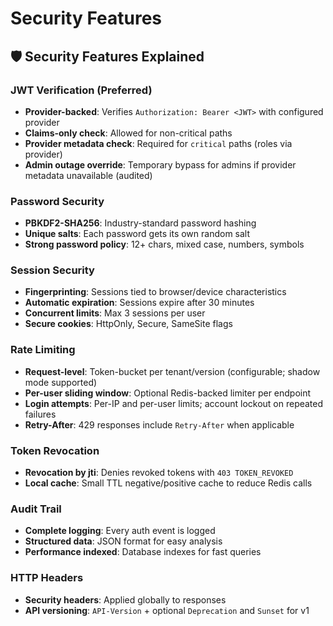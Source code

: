 # Security Features

## 🛡️ Security Features Explained

### JWT Verification (Preferred)
- **Provider-backed**: Verifies `Authorization: Bearer <JWT>` with configured provider
- **Claims-only check**: Allowed for non-critical paths
- **Provider metadata check**: Required for `critical` paths (roles via provider)
- **Admin outage override**: Temporary bypass for admins if provider metadata unavailable (audited)

### Password Security
- **PBKDF2-SHA256**: Industry-standard password hashing
- **Unique salts**: Each password gets its own random salt
- **Strong password policy**: 12+ chars, mixed case, numbers, symbols

### Session Security
- **Fingerprinting**: Sessions tied to browser/device characteristics
- **Automatic expiration**: Sessions expire after 30 minutes
- **Concurrent limits**: Max 3 sessions per user
- **Secure cookies**: HttpOnly, Secure, SameSite flags

### Rate Limiting
- **Request-level**: Token-bucket per tenant/version (configurable; shadow mode supported)
- **Per-user sliding window**: Optional Redis-backed limiter per endpoint
- **Login attempts**: Per-IP and per-user limits; account lockout on repeated failures
- **Retry-After**: 429 responses include `Retry-After` when applicable

### Token Revocation
- **Revocation by jti**: Denies revoked tokens with `403 TOKEN_REVOKED`
- **Local cache**: Small TTL negative/positive cache to reduce Redis calls

### Audit Trail
- **Complete logging**: Every auth event is logged
- **Structured data**: JSON format for easy analysis
- **Performance indexed**: Database indexes for fast queries

### HTTP Headers
- **Security headers**: Applied globally to responses
- **API versioning**: `API-Version` + optional `Deprecation` and `Sunset` for v1
